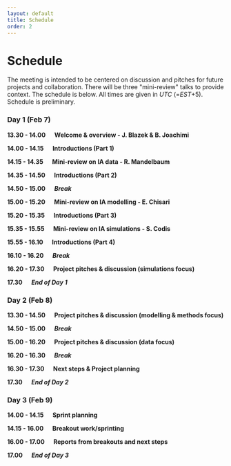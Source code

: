 ```yaml
---
layout: default
title: Schedule
order: 2
---
```


# Schedule

The meeting is intended to be centered on discussion and pitches for future projects and collaboration. There will be three "mini-review" talks to provide context. The schedule is below. All times are given in _UTC_ (=_EST_+5). Schedule is preliminary.

### Day 1 (Feb 7)

**13.30 - 14.00 &emsp; Welcome & overview - J. Blazek & B. Joachimi**

**14.00 - 14.15 &emsp; Introductions (Part 1)**

**14.15 - 14.35 &emsp; Mini-review on IA data - R. Mandelbaum**

**14.35 - 14.50 &emsp; Introductions (Part 2)**

**14.50 - 15.00 &emsp; _Break_**

**15.00 - 15.20 &emsp; Mini-review on IA modelling - E. Chisari**

**15.20 - 15.35 &emsp; Introductions (Part 3)**

**15.35 - 15.55 &emsp; Mini-review on IA simulations - S. Codis**

**15.55 - 16.10 &emsp; Introductions (Part 4)**

**16.10 - 16.20 &emsp; _Break_**

**16.20 - 17.30 &emsp; Project pitches & discussion (simulations focus)**

**17.30 &emsp; _End of Day 1_**


### Day 2 (Feb 8)

**13.30 - 14.50 &emsp; Project pitches & discussion (modelling & methods focus)**

**14.50 - 15.00 &emsp; _Break_**

**15.00 - 16.20 &emsp; Project pitches & discussion (data focus)**

**16.20 - 16.30 &emsp; _Break_**

**16.30 - 17.30 &emsp; Next steps & Project planning**

**17.30 &emsp; _End of Day 2_**


### Day 3 (Feb 9)

**14.00 - 14.15 &emsp; Sprint planning**

**14.15 - 16.00 &emsp; Breakout work/sprinting**

**16.00 - 17.00 &emsp; Reports from breakouts and next steps**

**17.00 &emsp; _End of Day 3_**


